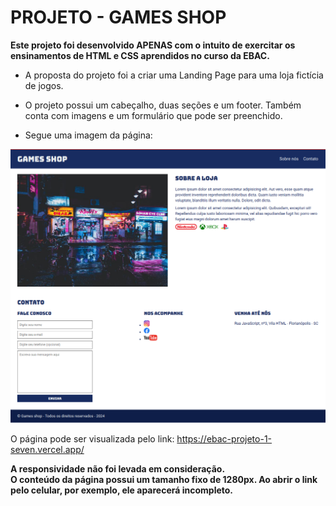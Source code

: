 # PROJETO - GAMES SHOP

**Este projeto foi desenvolvido APENAS com o intuito de exercitar os ensinamentos de HTML e CSS aprendidos no curso da EBAC.**

- A proposta do projeto foi a criar uma Landing Page para uma loja fictícia de jogos.

- O projeto possui um cabeçalho, duas seções e um footer. Também conta com imagens e um formulário que pode ser preenchido.

- Segue uma imagem da página:

![Página principal](./assets/TelaPrincipal.png)

O página pode ser visualizada pelo link: https://ebac-projeto-1-seven.vercel.app/

**A responsividade não foi levada em consideração.**    
**O conteúdo da página possui um tamanho fixo de 1280px. Ao abrir o link pelo celular, por exemplo, ele aparecerá incompleto.** 
